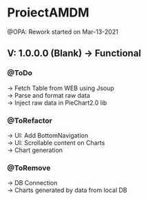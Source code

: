 # ProiectAMDM
@OPA: Rework started on Mar-13-2021  
## V: 1.0.0.0 (Blank) -> Functional  


### @ToDo  
-> Fetch Table from WEB using Jsoup  
-> Parse and format raw data  
-> Inject raw data in PieChart2.0 lib  

### @ToRefactor  
-> UI: Add BottomNavigation  
-> UI: Scrollable content on Charts  
-> Chart generation

### @ToRemove  
-> DB Connection  
-> Charts generated by data from local DB
